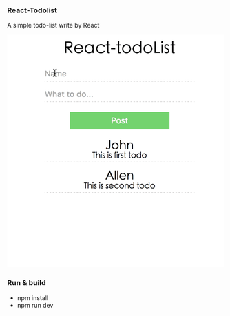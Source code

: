 ### React-Todolist
A simple todo-list write by React

![Screenshots](https://github.com/weapon-xx/React-todoList/blob/master/Screenshots.gif)

### Run & build
- npm install
- npm run dev             
